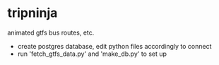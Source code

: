 tripninja
=========

animated gtfs bus routes, etc.
* create postgres database, edit python files accordingly to connect
* run 'fetch_gtfs_data.py' and 'make_db.py' to set up
